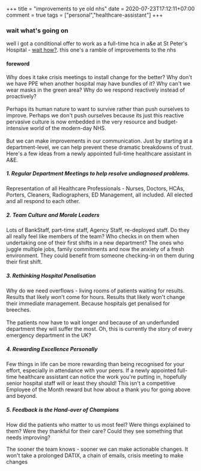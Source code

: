 +++
title = "improvements to ye old nhs"
date = 2020-07-23T17:12:11+07:00
comment = true
tags = ["personal","healthcare-assistant"]
+++

### wait what's going on
well i got a conditional offer to work as a full-time hca in a&e at St Peter's Hospital - [wait how?](/posts/day-in-the-life-of-a-hca). this one's a ramble of improvements to the nhs

#### foreword
Why does it take crisis meetings to install change for the better? Why don't we have PPE when another hospital may have bundles of it? Why can't we wear masks in the green area? Why do we respond reactively instead of proactively?
\
\
Perhaps its human nature to want to survive rather than push ourselves to improve. Perhaps we don't push ourselves because its just this reactive pervasive culture is now embedded in the very resource and budget-intensive world of the modern-day NHS.
\
\
But we can make improvements in our communication. Just by starting at a department-level, we can help prevent these dramatic breakdowns of trust. Here's a few ideas from a newly appointed full-time healthcare assistant in A&E.

##### 1. **Regular Department Meetings to help resolve undiagnosed problems.**

Representation of all Healthcare Professionals - Nurses, Doctors, HCAs, Porters, Cleaners, Radiographers, ED Management, all included. All elected and all respond to each other.

##### **2. Team Culture and Morale Leaders**

Lots of BankStaff, part-time staff, Agency Staff, re-deployed staff. Do they all really feel like members of the team? Who checks in on them when undertaking one of their first shifts in a new department? The ones who juggle multiple jobs, family commitments and now the anxiety of a fresh environment. They could benefit from someone checking-in on them during their first shift.

##### **3. Rethinking Hospital Penalisation**

Why do we need overflows - living rooms of patients waiting for results. Results that likely won't come for hours. Results that likely won't change their immediate management. Because hospitals get penalised for breeches.
\
\
The patients now have to wait longer and because of an underfunded department they will suffer the most. Oh, this is currently the story of every emergency department in the UK?

##### **4. Rewarding Excellence Personally**

Few things in life can be more rewarding than being recognised for your effort, especially in attendance with your peers. If a newly appointed full-time healthcare assistant can notice the work you're putting in, hopefully senior hospital staff will or least they should! This isn't a competitive Employee of the Month reward but how about a thank you for going above and beyond.

##### **5. Feedback is the Hand-over of Champions**

How did the patients who matter to us most feel? Were things explained to them? Were they thankful for their care? Could they see something that needs improving?

The sooner the team knows - sooner we can make actionable changes. It won't take a prolonged DATIX, a chain of emails, crisis meeting to make changes